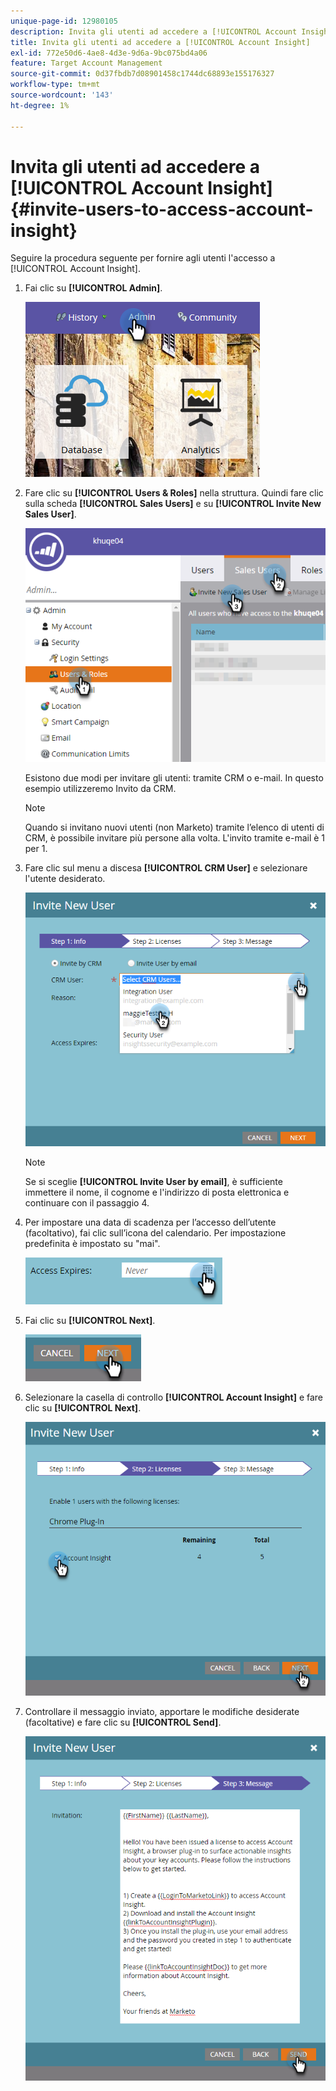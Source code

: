 ```yaml
---
unique-page-id: 12980105
description: Invita gli utenti ad accedere a [!UICONTROL Account Insight] - Documentazione Marketo - Documentazione del prodotto
title: Invita gli utenti ad accedere a [!UICONTROL Account Insight]
exl-id: 772e50d6-4ae8-4d3e-9d6a-9bc075bd4a06
feature: Target Account Management
source-git-commit: 0d37fbdb7d08901458c1744dc68893e155176327
workflow-type: tm+mt
source-wordcount: '143'
ht-degree: 1%

---
```


# Invita gli utenti ad accedere a [!UICONTROL Account Insight] {#invite-users-to-access-account-insight}

Seguire la procedura seguente per fornire agli utenti l&#39;accesso a [!UICONTROL Account Insight].

1. Fai clic su **[!UICONTROL Admin]**.

   ![](assets/admin-1.png)

1. Fare clic su **[!UICONTROL Users & Roles]** nella struttura. Quindi fare clic sulla scheda **[!UICONTROL Sales Users]** e su **[!UICONTROL Invite New Sales User]**.

   ![](assets/two-6.png)

   Esistono due modi per invitare gli utenti: tramite CRM o e-mail. In questo esempio utilizzeremo Invito da CRM.

   >[!NOTE]
   >
   >Quando si invitano nuovi utenti (non Marketo) tramite l’elenco di utenti di CRM, è possibile invitare più persone alla volta. L&#39;invito tramite e-mail è 1 per 1.

1. Fare clic sul menu a discesa **[!UICONTROL CRM User]** e selezionare l&#39;utente desiderato.

   ![](assets/three-5.png)

   >[!NOTE]
   >
   >Se si sceglie **[!UICONTROL Invite User by email]**, è sufficiente immettere il nome, il cognome e l&#39;indirizzo di posta elettronica e continuare con il passaggio 4.

1. Per impostare una data di scadenza per l’accesso dell’utente (facoltativo), fai clic sull’icona del calendario. Per impostazione predefinita è impostato su &quot;mai&quot;.

   ![](assets/four-5.png)

1. Fai clic su **[!UICONTROL Next]**.

   ![](assets/five-5.png)

1. Selezionare la casella di controllo **[!UICONTROL Account Insight]** e fare clic su **[!UICONTROL Next]**.

   ![](assets/six-3.png)

1. Controllare il messaggio inviato, apportare le modifiche desiderate (facoltative) e fare clic su **[!UICONTROL Send]**.

   ![](assets/seven-2.png)
